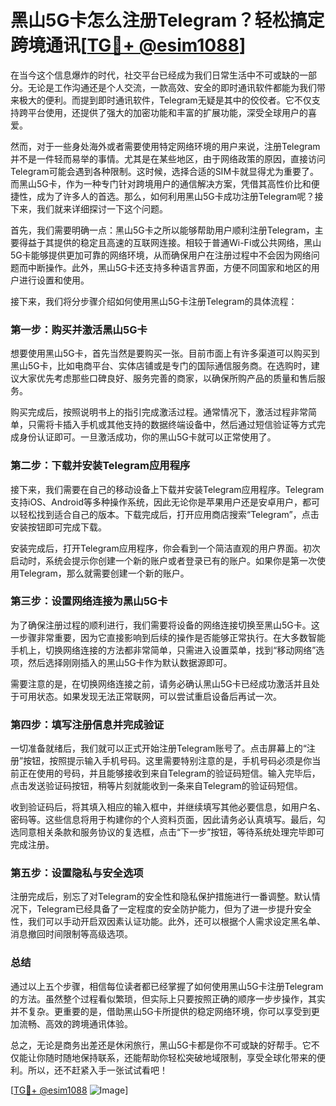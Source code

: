 # 黑山5G卡怎么注册Telegram？轻松搞定跨境通讯[[TG💪+ @esim1088](https://t.me/s/esim1088)]

在当今这个信息爆炸的时代，社交平台已经成为我们日常生活中不可或缺的一部分。无论是工作沟通还是个人交流，一款高效、安全的即时通讯软件都能为我们带来极大的便利。而提到即时通讯软件，Telegram无疑是其中的佼佼者。它不仅支持跨平台使用，还提供了强大的加密功能和丰富的扩展功能，深受全球用户的喜爱。

然而，对于一些身处海外或者需要使用特定网络环境的用户来说，注册Telegram并不是一件轻而易举的事情。尤其是在某些地区，由于网络政策的原因，直接访问Telegram可能会遇到各种限制。这时候，选择合适的SIM卡就显得尤为重要了。而黑山5G卡，作为一种专门针对跨境用户的通信解决方案，凭借其高性价比和便捷性，成为了许多人的首选。那么，如何利用黑山5G卡成功注册Telegram呢？接下来，我们就来详细探讨一下这个问题。

首先，我们需要明确一点：黑山5G卡之所以能够帮助用户顺利注册Telegram，主要得益于其提供的稳定且高速的互联网连接。相较于普通Wi-Fi或公共网络，黑山5G卡能够提供更加可靠的网络环境，从而确保用户在注册过程中不会因为网络问题而中断操作。此外，黑山5G卡还支持多种语言界面，方便不同国家和地区的用户进行设置和使用。

接下来，我们将分步骤介绍如何使用黑山5G卡注册Telegram的具体流程：

### 第一步：购买并激活黑山5G卡

想要使用黑山5G卡，首先当然是要购买一张。目前市面上有许多渠道可以购买到黑山5G卡，比如电商平台、实体店铺或是专门的国际通信服务商。在选购时，建议大家优先考虑那些口碑良好、服务完善的商家，以确保所购产品的质量和售后服务。

购买完成后，按照说明书上的指引完成激活过程。通常情况下，激活过程非常简单，只需将卡插入手机或其他支持的数据终端设备中，然后通过短信验证等方式完成身份认证即可。一旦激活成功，你的黑山5G卡就可以正常使用了。

### 第二步：下载并安装Telegram应用程序

接下来，我们需要在自己的移动设备上下载并安装Telegram应用程序。Telegram支持iOS、Android等多种操作系统，因此无论你是苹果用户还是安卓用户，都可以轻松找到适合自己的版本。下载完成后，打开应用商店搜索“Telegram”，点击安装按钮即可完成下载。

安装完成后，打开Telegram应用程序，你会看到一个简洁直观的用户界面。初次启动时，系统会提示你创建一个新的账户或者登录已有的账户。如果你是第一次使用Telegram，那么就需要创建一个新的账户。

### 第三步：设置网络连接为黑山5G卡

为了确保注册过程的顺利进行，我们需要将设备的网络连接切换至黑山5G卡。这一步骤非常重要，因为它直接影响到后续的操作是否能够正常执行。在大多数智能手机上，切换网络连接的方法都非常简单，只需进入设置菜单，找到“移动网络”选项，然后选择刚刚插入的黑山5G卡作为默认数据源即可。

需要注意的是，在切换网络连接之前，请务必确认黑山5G卡已经成功激活并且处于可用状态。如果发现无法正常联网，可以尝试重启设备后再试一次。

### 第四步：填写注册信息并完成验证

一切准备就绪后，我们就可以正式开始注册Telegram账号了。点击屏幕上的“注册”按钮，按照提示输入手机号码。这里需要特别注意的是，手机号码必须是你当前正在使用的号码，并且能够接收到来自Telegram的验证码短信。输入完毕后，点击发送验证码按钮，稍等片刻就能收到一条来自Telegram的验证码短信。

收到验证码后，将其填入相应的输入框中，并继续填写其他必要信息，如用户名、密码等。这些信息将用于构建你的个人资料页面，因此请务必认真填写。最后，勾选同意相关条款和服务协议的复选框，点击“下一步”按钮，等待系统处理完毕即可完成注册。

### 第五步：设置隐私与安全选项

注册完成后，别忘了对Telegram的安全性和隐私保护措施进行一番调整。默认情况下，Telegram已经具备了一定程度的安全防护能力，但为了进一步提升安全性，我们可以手动开启双因素认证功能。此外，还可以根据个人需求设定黑名单、消息撤回时间限制等高级选项。

### 总结

通过以上五个步骤，相信每位读者都已经掌握了如何使用黑山5G卡注册Telegram的方法。虽然整个过程看似繁琐，但实际上只要按照正确的顺序一步步操作，其实并不复杂。更重要的是，借助黑山5G卡所提供的稳定网络环境，你可以享受到更加流畅、高效的跨境通讯体验。

总之，无论是商务出差还是休闲旅行，黑山5G卡都是你不可或缺的好帮手。它不仅能让你随时随地保持联系，还能帮助你轻松突破地域限制，享受全球化带来的便利。所以，还不赶紧入手一张试试看吧！

[[TG💪+ @esim1088](https://t.me/s/esim1088) ![Image](https://i.postimg.cc/4NQfJmqS/Snipaste-2025-05-13-00-14-12.png)]